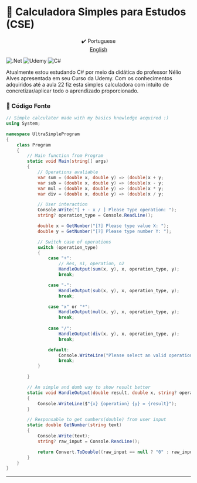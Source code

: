 # 📝 Calculadora Simples para Estudos (CSE)

<div align="center">
    <a>✔️ Portuguese</a>
    <br>
    <a href="./README.en.md">English</a>
    <br>
</div>

![.Net](https://img.shields.io/badge/.NET-5C2D91?style=for-the-badge&logo=.net&logoColor=white)
![Udemy](https://img.shields.io/badge/Udemy-A435F0?style=for-the-badge&logo=Udemy&logoColor=white)
![C#](https://img.shields.io/badge/c%23-%23239120.svg?style=for-the-badge&logo=csharp&logoColor=white)

Atualmente estou estudando C# por meio da didática do professor Nélio Alves apresentada em seu Curso da Udemy. Com os conhecimentos adquiridos até a aula 22 fiz esta simples calculadora com intuito de concretizar/aplicar todo o aprendizado proporcionado.

### 🔎 Código Fonte

```C#
// Simple calculater made with my basics knowledge acquired :)
using System;

namespace UltraSimpleProgram
{
    class Program
    {
        // Main function from Program
        static void Main(string[] args)
        {
            // Operations avaliable
            var sum = (double x, double y) => (double)x + y;
            var sub = (double x, double y) => (double)x - y;
            var mul = (double x, double y) => (double)x * y;
            var div = (double x, double y) => (double)x / y;

            // User interaction
            Console.Write("[ + - x / ] Please Type operation: ");
            string? operation_type = Console.ReadLine();

            double x = GetNumber("[?] Please type value X: ");
            double y = GetNumber("[?] Please type number Y: ");

            // Switch case of operations
            switch (operation_type)
            {
                case "+":
                    // Res, n1, operation, n2
                    HandleOutput(sum(x, y), x, operation_type, y);
                    break;

                case "-":
                    HandleOutput(sub(x, y), x, operation_type, y);
                    break;

                case "x" or "*":
                    HandleOutput(mul(x, y), x, operation_type, y);
                    break;
                
                case "/":
                    HandleOutput(div(x, y), x, operation_type, y);
                    break;

                default:
                    Console.WriteLine("Please select an valid operation! >:(");
                    break;
            }

        }

        // An simple and dumb way to show result better
        static void HandleOutput(double result, double x, string? operation, double y)
        {
            Console.WriteLine($"{x} {operation} {y} = {result}");
        }

        // Responsable to get numbers(double) from user input
        static double GetNumber(string text)
        {
            Console.Write(text);
            string? raw_input = Console.ReadLine();

            return Convert.ToDouble((raw_input == null ? "0" : raw_input).Replace(".", ","));
        }
    }
}
```

---
